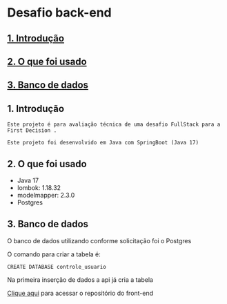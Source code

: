 # <a id="begin"> Desafio back-end

## [1. Introdução](#intro)
## [2. O que foi usado](#us)
## [3. Banco de dados](#prot)

## <a id="intro">1. Introdução

    Este projeto é para avaliação técnica de uma desafio FullStack para a First Decision .

    Este projeto foi desenvolvido em Java com SpringBoot (Java 17) 

## <a id="us">2. O que foi usado

- Java 17
- lombok: 1.18.32
- modelmapper: 2.3.0
- Postgres

## <a id="prot">3. Banco de dados

O banco de dados utilizando conforme solicitação foi o Postgres

O comando para criar a tabela é:

    CREATE DATABASE controle_usuario

Na primeira inserção de dados a api já cria a tabela 

[Clique aqui](https://github.com/cbcarlos07/firstdecision-front) para acessar o repositório do front-end

